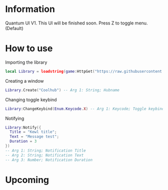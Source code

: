 # Information
  Quantum UI V1. 
  This UI will be finished soon.
  Press Z to toggle menu. (Default)
# How to use
  Importing the library
  ```lua
local Library = loadstring(game:HttpGet("https://raw.githubusercontent.com/exdssnuiag/Quantum-UI/refs/heads/main/Hub_Code.lua"))()
```
  Creating a window
```lua
Library.Create("Coolhub") -- Arg 1: String; Hubname
```
  Changing toggle keybind
  ```lua
Library:ChangeKeybind(Enum.Keycode.X) -- Arg 1: Keycode; Toggle keybind
```
  Notifying
  ```lua
Library:Notify({
    Title = "Kewl title";
    Text = "Message test";
    Duration = 3
})
  -- Arg 1: String; Notification Title
  -- Arg 2: String; Notification Text
  -- Arg 3: Number; Notification Duration
```
# Upcoming

